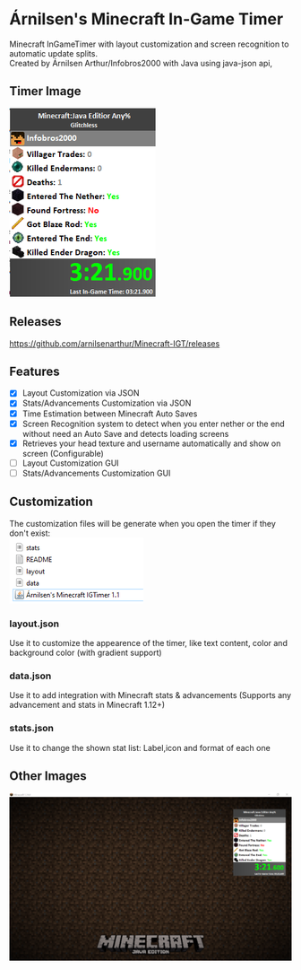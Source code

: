 # Árnilsen's Minecraft In-Game Timer
Minecraft InGameTimer with layout customization and screen recognition to automatic update splits. 
<br>
Created by Árnilsen Arthur/Infobros2000 with Java using java-json api, 
## Timer Image
![Timer Image](https://github.com/arnilsenarthur/Minecraft-IGT/blob/master/img/1.png)
## Releases
https://github.com/arnilsenarthur/Minecraft-IGT/releases
## Features
- [x] Layout Customization via JSON
- [x] Stats/Advancements Customization via JSON
- [x] Time Estimation between Minecraft Auto Saves
- [x] Screen Recognition system to detect when you enter nether or the end without need an Auto Save and detects loading screens
- [x] Retrieves your head texture and username automatically and show on screen (Configurable)
- [ ] Layout Customization GUI
- [ ] Stats/Advancements Customization GUI
## Customization
The customization files will be generate when you open the timer if they don't exist:
<br>
![Timer Image](https://github.com/arnilsenarthur/Minecraft-IGT/blob/master/img/3.png)
<br>
### layout.json
Use it to customize the appearence of the timer, like text content, color and background color (with gradient support)
### data.json
Use it to add integration with Minecraft stats & advancements (Supports any advancement and stats in Minecraft 1.12+)
### stats.json
Use it to change the shown stat list: Label,icon and format of each one
## Other Images
![Timer Image](https://github.com/arnilsenarthur/Minecraft-IGT/blob/master/img/2.png)
